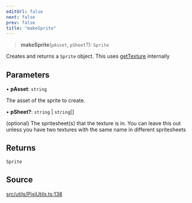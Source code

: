 ```yaml
---
editUrl: false
next: false
prev: false
title: "makeSprite"
---
```


> **makeSprite**(`pAsset`, `pSheet`?): `Sprite`

Creates and returns a `Sprite` object.
This uses [getTexture](../../../../../../../../api/namespaces/pixiutils/functions/gettexture) internally

## Parameters

• **pAsset**: `string`

The asset of the sprite to create.

• **pSheet?**: `string` \| `string`[]

(optional) The spritesheet(s) that the texture is in. You can leave this out unless you have two textures with the same name in different spritesheets

## Returns

`Sprite`

## Source

[src/utils/PixiUtils.ts:138](https://github.com/relishinc/dill-pixel/blob/c79d8e8552aaa0f13a29535c819ae67d025b4669/src/utils/PixiUtils.ts#L138)
